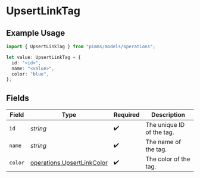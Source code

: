 # UpsertLinkTag

## Example Usage

```typescript
import { UpsertLinkTag } from "pimms/models/operations";

let value: UpsertLinkTag = {
  id: "<id>",
  name: "<value>",
  color: "blue",
};
```

## Fields

| Field                                                                    | Type                                                                     | Required                                                                 | Description                                                              |
| ------------------------------------------------------------------------ | ------------------------------------------------------------------------ | ------------------------------------------------------------------------ | ------------------------------------------------------------------------ |
| `id`                                                                     | *string*                                                                 | :heavy_check_mark:                                                       | The unique ID of the tag.                                                |
| `name`                                                                   | *string*                                                                 | :heavy_check_mark:                                                       | The name of the tag.                                                     |
| `color`                                                                  | [operations.UpsertLinkColor](../../models/operations/upsertlinkcolor.md) | :heavy_check_mark:                                                       | The color of the tag.                                                    |